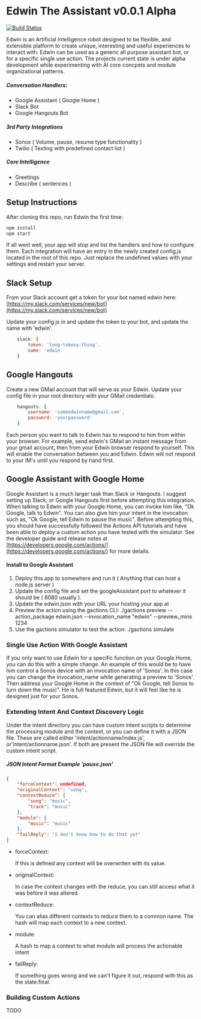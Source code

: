 # Edwin The Assistant v0.0.1 Alpha
[![Build Status](https://travis-ci.org/natelewis/edwin-the-assistant.svg?branch=master)](https://travis-ci.org/natelewis/edwin-the-assistant)

Edwin is an Artificial Intelligence robot designed to be flexible, and extensible platform to create unique, interesting and useful experiences to interact with.  Edwin can be used as a generic all purpose assistant bot, or for a specific single use action. The projects current state is under alpha development while experimenting with AI core concpets and module organizational patterns.

##### Conversation Handlers:
 * Google Assistant ( Google Home )
 * Slack Bot
 * Google Hangouts Bot

##### 3rd Party Integrations 
 * Sonos ( Volume, pause, resume type functionality )
 * Twilio ( Texting with predefined contact list )

##### Core Intelligence
 * Greetings
 * Describe ( sentences )

## Setup Instructions
After cloning this repo, run Edwin the first time:

``` sh
npm install
npm start
```

If all went well, your app will stop and list the handlers and how to configure them.  Each integration will have an entry in the newly created config.js located in the root of this repo.  Just replace the undefined values with your settings and restart your server.

## Slack Setup
From your Slack account get a token for your bot named edwin here: [https://my.slack.com/services/new/bot](https://my.slack.com/services/new/bot)

Update your config.js in and update the token to your bot, and update the name with 'edwin'.

``` javascript
    slack: {
        token: 'long-tokeny-thing',
        name: 'edwin'
    }
```

## Google Hangouts
Create a new GMail account that will serve as your Edwin.  Update your config file in your root directory with your GMail credentials:

``` javascript
    hangouts: {
        username: 'someedwinname@gmail.com',
        password: 'yourpassword'
    }  
```

Each person you want to talk to Edwin has to respond to him from within your browser.  For example, send edwin's GMail an instant message from your gmail account, then from your Edwin browser respond to yourself.   This will enable the conversation between you and Edwin.  Edwin will not respond to your IM's until you respond by hand first.

## Google Assistant with Google Home
Google Assistant is a much larger task than Slack or Hangouts.  I suggest setting up Slack, or Google Hangouts first before attempting this integration.  When talking to Edwin with your Google Home, you can invoke him like, "Ok Google, talk to Edwin".  You can also give him your intent in the invocation such as, "Ok Google, tell Edwin to pause the music".   Before attempting this, you should have successfully followed the Actions API tutorials and have been able to deploy a custom action you have tested with the simulator.  See the developer guide and release notes at [https://developers.google.com/actions/](https://developers.google.com/actions/) for more details.

#### Install to Google Assistant
 1. Deploy this app to somewhere and run it ( Anything that can host a node.js server )
 1. Update the config file and set the googleAssistant port to whatever it should be ( 8080 usually ).
 1. Update the edwin.json with your URL your hosting your app at
 1. Preview the action using the gactions CLI: ./gactions preview --action_package edwin.json --invocation_name "edwin" --preview_mins 1234
 1. Use the gactions simulator to test the action: ./gactions simulate

### Single Use Action With Google Assistant
If you only want to use Edwin for a specific function on your Google Home, you can do this with a simple change.  An example of this would be to have him control a Sonos device with an invocation name of 'Sonos'.   In this case you can change the invocation_name while generating a preview to 'Sonos'.  Then address your Google Home in the context of "Ok Google, tell Sonos to turn down the music".   He is full featured Edwin, but it will feel like he is designed just for your Sonos.

### Extending Intent And Context Discovery Logic
Under the intent directory you can have custom intent scripts to determine the processing module and the context, or you can define it with a JSON file.   These are called either 'intent/actionname/index.js', or'intent/actionname.json'. If both are present the JSON file will override the custom intent script.

##### JSON Intent Format Example 'pause.json'
````json
{
    "forceContext": undefined,
    "originalContext": "song",
    "contextReduce": {
        "song": "music",
        "track": "music"
    },
    "module": {
        "music": "music"
    },
    "failReply": "I don't know how to do that yet"
}
````
* forceContext:

    If this is defined any context will be overwriten with its value.
    
* originalContext:

    In case the context changes with the reduce, you can still access what it was before it was altered.
    
* contextReduce:

    You can alias different contexts to reduce them to a common name.  The hash will map each context to a new context.
    
* module:

    A hash to map a context to what module will process the actionable intent

* failReply:

    If something goes wrong and we can't figure it out, respond with this as the state.final.

### Building Custom Actions
TODO
